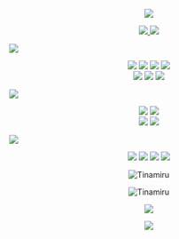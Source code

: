 
<div align="center">
    <p>
         <img src="https://capsule-render.vercel.app/api?type=transparent&color=B0E1FA&height=40&section=header&text=Introduction&animation=fadeIn&fontColor=8B4513&fontSize=23" />
    </p>
    <p>
    <a href="https://www.instagram.com/jay_aaal/" target="_blank">
        <img src="https://img.shields.io/badge/Jay_aaal-003D7D?style=for-the/badge&logo=Instagram&logoColor=FFFFFF"/>
    </a>
    <a href="https://github.com/Tinamiru" target="_blank">
        <img src="https://img.shields.io/badge/GitHub-181717?style=for-the/badge&logo=GitHub&logoColor=FFFFFF"/>
    </a>
    </p>
</div>
<p>
<img src="https://capsule-render.vercel.app/api?type=transparent&color=B0E1FA&height=30&section=header&text=Work%20On&animation=fadeIn&fontColor=4169E1&fontSize=23" />
</p>
<div align="center">
    <img src="https://img.shields.io/badge/java-007396?style=for-the/badge&logo=Java&logoColor=white"/>
    <img src="https://img.shields.io/badge/CSS3-1572B6?style=for-the/badge&logo=CSS3&logoColor=white"/>
    <img src="https://img.shields.io/badge/HTML5-E34F26?style=for-the/badge&logo=HTML5&logoColor=white"/>
    <img src="https://img.shields.io/badge/JavaScript-F7DF1E?style=for-the/badge&logo=JavaScript&logoColor=white"/>
    <br>
    <img src="https://img.shields.io/badge/Python-3776AB?style=for-the/badge&logo=Python&logoColor=white"/>
    <img src="https://img.shields.io/badge/Kotlin-7F52FF?style=for-the/badge&logo=Kotlin&logoColor=white"/>
    <img src="https://img.shields.io/badge/Spring-6DB33F?style=for-the/badge&logo=Spring&logoColor=white"/>
</div>

<p>
<img src="https://capsule-render.vercel.app/api?type=transparent&color=B0E1FA&height=40&section=header&text=Integrated%20Development%20Environment&animation=fadeIn&fontColor=ff7e00&fontAlignY=70&fontSize=23" />
</p>
<p>
<div align="center">
    <img src="https://img.shields.io/badge/Eclipse IDE-2C2255?style=for-the/badge&logo=Eclipse IDE&logoColor=white"/>
    <img src="https://img.shields.io/badge/IntelliJ IDEA-000000?style=for-the/badge&logo=IntelliJ IDEA&logoColor=white"/>
    <br>
    <img src="https://img.shields.io/badge/Visual Studio Code-007ACC?style=for-the/badge&logo=Visual Studio Code&logoColor=white"/>
    <img src="https://img.shields.io/badge/Android Studio-3DDC84?style=for-the/badge&logo=Android Studio&logoColor=white"/>
</div>
</p>


<p>
<img src="https://capsule-render.vercel.app/api?type=transparent&color=B0E1FA&height=40&section=header&text=DB&animation=fadeIn&fontColor=4B0082&fontAlignY=70&fontSize=23" />
</p>
<p>
<div align="center">
    <img src="https://img.shields.io/badge/Oracle-F80000?style=for-the/badge&logo=Oracle&logoColor=white"/>
    <img src="https://img.shields.io/badge/MySQL-4479A1?style=for-the/badge&logo=MySQL&logoColor=white"/>
    <img src="https://img.shields.io/badge/MSSQL-cc2927?style=for-the/badge&logo=Microsoft SQL Server&logoColor=white"/>
    <img src="https://img.shields.io/badge/MariaDB-003545?style=for-the/badge&logo=MariaDB&logoColor=white"/>
</div>
</p>




<div align="center">
    <p>
        <img align="center"
             src="https://github-readme-stats.vercel.app/api?username=Tinamiru&show_icons=true&locale=en&bg_color=DEG,f794a4,fdd6bd&text_color=FFFFFF&title_color=FFFFFF"
             alt="Tinamiru"/>
    </p>
    <p>
        <img align="center"
             src="https://github-readme-stats.vercel.app/api/top-langs?username=Tinamiru&show_icons=true&locale=en&layout=compact"
             alt="Tinamiru"/>
    </p>
    <p>
        <img src="http://mazassumnida.wtf/api/v2/generate_badge?boj=xofhks">
    </p>
    <p>
        <a href="https://hits.seeyoufarm.com"><img src="https://hits.seeyoufarm.com/api/count/incr/badge.svg?url=https%3A%2F%2Fgithub.com%2FTinamiru%2Fhit-counter&count_bg=%23D3D3D3&title_bg=%232F2D2D&icon=github.svg&icon_color=%23FFFFFF&title=hits&edge_flat=false"/></a>
        </a>
    </p>

</div>
